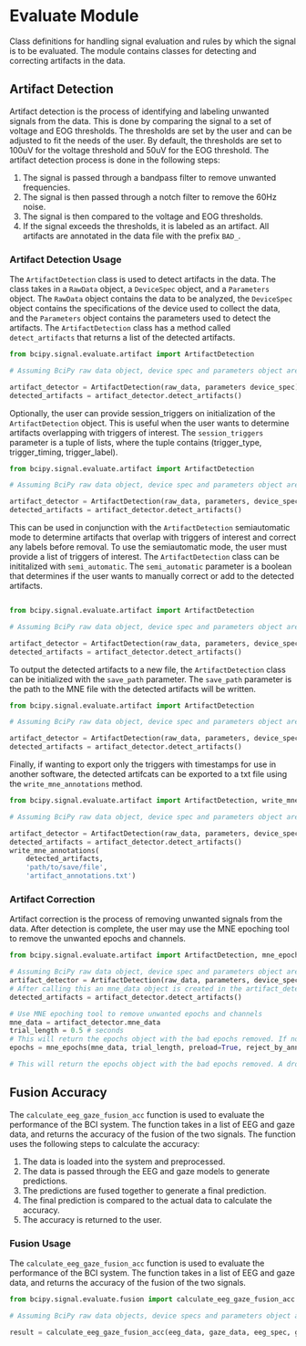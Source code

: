 # Evaluate Module

Class definitions for handling signal evaluation and rules by which the signal is to be
evaluated. The module contains classes for detecting and correcting artifacts in the data.

## Artifact Detection

Artifact detection is the process of identifying and labeling unwanted signals from the data. This is
done by comparing the signal to a set of voltage and EOG thresholds. The thresholds are set by the user
and can be adjusted to fit the needs of the user. By default, the thresholds are set to 100uV for the
voltage threshold and 50uV for the EOG threshold. The artifact detection process is done in the following
steps:

1. The signal is passed through a bandpass filter to remove unwanted frequencies.
2. The signal is then passed through a notch filter to remove the 60Hz noise.
3. The signal is then compared to the voltage and EOG thresholds.
4. If the signal exceeds the thresholds, it is labeled as an artifact. All artifacts are annotated in the
   data file with the prefix `BAD_`.

### Artifact Detection Usage

The `ArtifactDetection` class is used to detect artifacts in the data. The class takes in a `RawData` object, a `DeviceSpec` object, and a `Parameters` object. The `RawData` object contains the data to be analyzed, the `DeviceSpec` object contains the specifications of the device used to collect the data, and the `Parameters` object contains the parameters used to detect the artifacts. The `ArtifactDetection` class has a method called `detect_artifacts` that returns a list of the detected artifacts.

```python
from bcipy.signal.evaluate.artifact import ArtifactDetection

# Assuming BciPy raw data object, device spec and parameters object are already defined.

artifact_detector = ArtifactDetection(raw_data, parameters device_spec)
detected_artifacts = artifact_detector.detect_artifacts()
```

Optionally, the user can provide session_triggers on initialization of the `ArtifactDetection` object. This is useful when the user wants to determine artifacts overlapping with triggers of interest. The `session_triggers` parameter is a tuple of lists, where the tuple contains (trigger_type, trigger_timing, trigger_label).

```python
from bcipy.signal.evaluate.artifact import ArtifactDetection

# Assuming BciPy raw data object, device spec and parameters object are already defined. Additionally, session_triggers is defined.

artifact_detector = ArtifactDetection(raw_data, parameters, device_spec, session_triggers=session_triggers)
detected_artifacts = artifact_detector.detect_artifacts()
```

This can be used in conjunction with the `ArtifactDetection` semiautomatic mode to determine artifacts that overlap with triggers of interest and correct any labels before removal. To use the semiautomatic mode, the user must provide a list of triggers of interest. The `ArtifactDetection` class can be inititalized with `semi_automatic`. The `semi_automatic` parameter is a boolean that determines if the user wants to manually correct or add to the detected artifacts.

```python

from bcipy.signal.evaluate.artifact import ArtifactDetection

# Assuming BciPy raw data object, device spec and parameters object are already defined. Additionally, session_triggers is defined.

artifact_detector = ArtifactDetection(raw_data, parameters, device_spec, session_triggers=session_triggers semi_automatic=True)
detected_artifacts = artifact_detector.detect_artifacts()
```

To output the detected artifacts to a new file, the `ArtifactDetection` class can be initialized with the `save_path` parameter. The `save_path` parameter is the path to the MNE file with the detected artifacts will be written.

```python
from bcipy.signal.evaluate.artifact import ArtifactDetection

# Assuming BciPy raw data object, device spec and parameters object are already defined. Additionally, session_triggers is defined.

artifact_detector = ArtifactDetection(raw_data, parameters, device_spec, session_triggers=session_triggers, save_path='path/to/save/file')
detected_artifacts = artifact_detector.detect_artifacts()
```

Finally, if wanting to export only the triggers with timestamps for use in another software, the detected artifcats can be exported to a txt file using the `write_mne_annotations` method.

```python
from bcipy.signal.evaluate.artifact import ArtifactDetection, write_mne_annotations

# Assuming BciPy raw data object, device spec and parameters object are already defined.

artifact_detector = ArtifactDetection(raw_data, parameters, device_spec)
detected_artifacts = artifact_detector.detect_artifacts()
write_mne_annotations(
    detected_artifacts,
    'path/to/save/file',
    'artifact_annotations.txt')
```

### Artifact Correction

Artifact correction is the process of removing unwanted signals from the data. After detection is complete, the user may use the MNE epoching tool to remove the unwanted epochs and channels.

```python
from bcipy.signal.evaluate.artifact import ArtifactDetection, mne_epochs

# Assuming BciPy raw data object, device spec and parameters object are already defined. Additionally, session_triggers is defined.
artifact_detector = ArtifactDetection(raw_data, parameters, device_spec, session_triggers=session_triggers)
# After calling this an mne_data object is created in the artifact_detector object with the annotations
detected_artifacts = artifact_detector.detect_artifacts()

# Use MNE epoching tool to remove unwanted epochs and channels
mne_data = artifact_detector.mne_data
trial_length = 0.5 # seconds
# This will return the epochs object with the bad epochs removed. If no artifact detection was done, trigger_timing and trigger_labels must be provided.
epochs = mne_epochs(mne_data, trial_length, preload=True, reject_by_annotation=True)

# This will return the epochs object with the bad epochs removed. A drop log can be accessed to see which and how many epochs were removed.
```

## Fusion Accuracy

The `calculate_eeg_gaze_fusion_acc` function is used to evaluate the performance of the BCI system. The function takes in a list of EEG and gaze data, and returns the accuracy of the fusion of the two signals. The function uses the following steps to calculate the accuracy:

1. The data is loaded into the system and preprocessed.
2. The data is passed through the EEG and gaze models to generate predictions.
3. The predictions are fused together to generate a final prediction.
4. The final prediction is compared to the actual data to calculate the accuracy.
5. The accuracy is returned to the user.

### Fusion Usage

The `calculate_eeg_gaze_fusion_acc` function is used to evaluate the performance of the BCI system. The function takes in a list of EEG and gaze data, and returns the accuracy of the fusion of the two signals.

```python
from bcipy.signal.evaluate.fusion import calculate_eeg_gaze_fusion_acc

# Assuming BciPy raw data objects, device specs and parameters object are already defined.

result = calculate_eeg_gaze_fusion_acc(eeg_data, gaze_data, eeg_spec, gaze_spec, symbol_set, parameters, data_folder)
```

